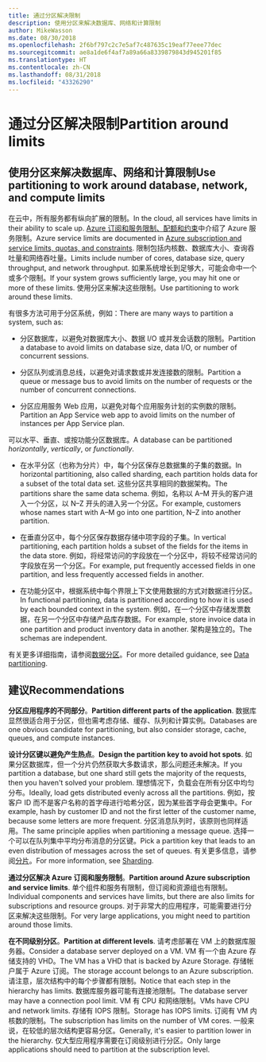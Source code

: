 ```yaml
---
title: 通过分区解决限制
description: 使用分区来解决数据库、网络和计算限制
author: MikeWasson
ms.date: 08/30/2018
ms.openlocfilehash: 2f6bf797c2c7e5af7c487635c19eaf77eee77dec
ms.sourcegitcommit: ae8a1de6f4af7a89a66a8339879843d945201f85
ms.translationtype: HT
ms.contentlocale: zh-CN
ms.lasthandoff: 08/31/2018
ms.locfileid: "43326290"
---
```

# <a name="partition-around-limits"></a><span data-ttu-id="5053b-103">通过分区解决限制</span><span class="sxs-lookup"><span data-stu-id="5053b-103">Partition around limits</span></span>

## <a name="use-partitioning-to-work-around-database-network-and-compute-limits"></a><span data-ttu-id="5053b-104">使用分区来解决数据库、网络和计算限制</span><span class="sxs-lookup"><span data-stu-id="5053b-104">Use partitioning to work around database, network, and compute limits</span></span>

<span data-ttu-id="5053b-105">在云中，所有服务都有纵向扩展的限制。</span><span class="sxs-lookup"><span data-stu-id="5053b-105">In the cloud, all services have limits in their ability to scale up.</span></span> <span data-ttu-id="5053b-106">[Azure 订阅和服务限制、配额和约束][azure-limits]中介绍了 Azure 服务限制。</span><span class="sxs-lookup"><span data-stu-id="5053b-106">Azure service limits are documented in [Azure subscription and service limits, quotas, and constraints][azure-limits].</span></span> <span data-ttu-id="5053b-107">限制包括内核数、数据库大小、查询吞吐量和网络吞吐量。</span><span class="sxs-lookup"><span data-stu-id="5053b-107">Limits include number of cores, database size, query throughput, and network throughput.</span></span> <span data-ttu-id="5053b-108">如果系统增长到足够大，可能会命中一个或多个限制。</span><span class="sxs-lookup"><span data-stu-id="5053b-108">If your system grows sufficiently large, you may hit one or more of these limits.</span></span> <span data-ttu-id="5053b-109">使用分区来解决这些限制。</span><span class="sxs-lookup"><span data-stu-id="5053b-109">Use partitioning to work around these limits.</span></span>

<span data-ttu-id="5053b-110">有很多方法可用于分区系统，例如：</span><span class="sxs-lookup"><span data-stu-id="5053b-110">There are many ways to partition a system, such as:</span></span>

- <span data-ttu-id="5053b-111">分区数据库，以避免对数据库大小、数据 I/O 或并发会话数的限制。</span><span class="sxs-lookup"><span data-stu-id="5053b-111">Partition a database to avoid limits on database size, data I/O, or number of concurrent sessions.</span></span>

- <span data-ttu-id="5053b-112">分区队列或消息总线，以避免对请求数或并发连接数的限制。</span><span class="sxs-lookup"><span data-stu-id="5053b-112">Partition a queue or message bus to avoid limits on the number of requests or the number of concurrent connections.</span></span>

- <span data-ttu-id="5053b-113">分区应用服务 Web 应用，以避免对每个应用服务计划的实例数的限制。</span><span class="sxs-lookup"><span data-stu-id="5053b-113">Partition an App Service web app to avoid limits on the number of instances per App Service plan.</span></span> 

<span data-ttu-id="5053b-114">可以水平、垂直、或按功能分区数据库。</span><span class="sxs-lookup"><span data-stu-id="5053b-114">A database can be partitioned *horizontally*, *vertically*, or *functionally*.</span></span>

- <span data-ttu-id="5053b-115">在水平分区（也称为分片）中，每个分区保存总数据集的子集的数据。</span><span class="sxs-lookup"><span data-stu-id="5053b-115">In horizontal partitioning, also called sharding, each partition holds data for a subset of the total data set.</span></span> <span data-ttu-id="5053b-116">这些分区共享相同的数据架构。</span><span class="sxs-lookup"><span data-stu-id="5053b-116">The partitions share the same data schema.</span></span> <span data-ttu-id="5053b-117">例如，名称以 A&ndash;M 开头的客户进入一个分区，以 N&ndash;Z 开头的进入另一个分区。</span><span class="sxs-lookup"><span data-stu-id="5053b-117">For example, customers whose names start with A&ndash;M go into one partition, N&ndash;Z into another partition.</span></span>

- <span data-ttu-id="5053b-118">在垂直分区中，每个分区保存数据存储中项字段的子集。</span><span class="sxs-lookup"><span data-stu-id="5053b-118">In vertical partitioning, each partition holds a subset of the fields for the items in the data store.</span></span> <span data-ttu-id="5053b-119">例如，将经常访问的字段放在一个分区中，将较不经常访问的字段放在另一个分区。</span><span class="sxs-lookup"><span data-stu-id="5053b-119">For example, put frequently accessed fields in one partition, and less frequently accessed fields in another.</span></span>

- <span data-ttu-id="5053b-120">在功能分区中，根据系统中每个界限上下文使用数据的方式对数据进行分区。</span><span class="sxs-lookup"><span data-stu-id="5053b-120">In functional partitioning, data is partitioned according to how it is used by each bounded context in the system.</span></span> <span data-ttu-id="5053b-121">例如，在一个分区中存储发票数据，在另一个分区中存储产品库存数据。</span><span class="sxs-lookup"><span data-stu-id="5053b-121">For example, store invoice data in one partition and product inventory data in another.</span></span> <span data-ttu-id="5053b-122">架构是独立的。</span><span class="sxs-lookup"><span data-stu-id="5053b-122">The schemas are independent.</span></span>

<span data-ttu-id="5053b-123">有关更多详细指南，请参阅[数据分区][data-partitioning-guidance]。</span><span class="sxs-lookup"><span data-stu-id="5053b-123">For more detailed guidance, see [Data partitioning][data-partitioning-guidance].</span></span>

## <a name="recommendations"></a><span data-ttu-id="5053b-124">建议</span><span class="sxs-lookup"><span data-stu-id="5053b-124">Recommendations</span></span>

<span data-ttu-id="5053b-125">**分区应用程序的不同部分**。</span><span class="sxs-lookup"><span data-stu-id="5053b-125">**Partition different parts of the application**.</span></span> <span data-ttu-id="5053b-126">数据库显然很适合用于分区，但也需考虑存储、缓存、队列和计算实例。</span><span class="sxs-lookup"><span data-stu-id="5053b-126">Databases are one obvious candidate for partitioning, but also consider storage, cache, queues, and compute instances.</span></span>

<span data-ttu-id="5053b-127">**设计分区键以避免产生热点**。</span><span class="sxs-lookup"><span data-stu-id="5053b-127">**Design the partition key to avoid hot spots**.</span></span> <span data-ttu-id="5053b-128">如果分区数据库，但一个分片仍然获取大多数请求，那么问题还未解决。</span><span class="sxs-lookup"><span data-stu-id="5053b-128">If you partition a database, but one shard still gets the majority of the requests, then you haven't solved your problem.</span></span> <span data-ttu-id="5053b-129">理想情况下，负载会在所有分区中均匀分布。</span><span class="sxs-lookup"><span data-stu-id="5053b-129">Ideally, load gets distributed evenly across all the partitions.</span></span> <span data-ttu-id="5053b-130">例如，按客户 ID 而不是客户名称的首字母进行哈希分区，因为某些首字母会更集中。</span><span class="sxs-lookup"><span data-stu-id="5053b-130">For example, hash by customer ID and not the first letter of the customer name, because some letters are more frequent.</span></span> <span data-ttu-id="5053b-131">分区消息队列时，该原则也同样适用。</span><span class="sxs-lookup"><span data-stu-id="5053b-131">The same principle applies when partitioning a message queue.</span></span> <span data-ttu-id="5053b-132">选择一个可以在队列集中平均分布消息的分区键。</span><span class="sxs-lookup"><span data-stu-id="5053b-132">Pick a partition key that leads to an even distribution of messages across the set of queues.</span></span> <span data-ttu-id="5053b-133">有关更多信息，请参阅[分片][sharding]。</span><span class="sxs-lookup"><span data-stu-id="5053b-133">For more information, see [Sharding][sharding].</span></span>

<span data-ttu-id="5053b-134">**通过分区解决 Azure 订阅和服务限制**。</span><span class="sxs-lookup"><span data-stu-id="5053b-134">**Partition around Azure subscription and service limits**.</span></span> <span data-ttu-id="5053b-135">单个组件和服务有限制，但订阅和资源组也有限制。</span><span class="sxs-lookup"><span data-stu-id="5053b-135">Individual components and services have limits, but there are also limits for subscriptions and resource groups.</span></span> <span data-ttu-id="5053b-136">对于非常大的应用程序，可能需要进行分区来解决这些限制。</span><span class="sxs-lookup"><span data-stu-id="5053b-136">For very large applications, you might need to partition around those limits.</span></span>  

<span data-ttu-id="5053b-137">**在不同级别分区**。</span><span class="sxs-lookup"><span data-stu-id="5053b-137">**Partition at different levels**.</span></span> <span data-ttu-id="5053b-138">请考虑部署在 VM 上的数据库服务器。</span><span class="sxs-lookup"><span data-stu-id="5053b-138">Consider a database server deployed on a VM.</span></span> <span data-ttu-id="5053b-139">VM 有一个由 Azure 存储支持的 VHD。</span><span class="sxs-lookup"><span data-stu-id="5053b-139">The VM has a VHD that is backed by Azure Storage.</span></span> <span data-ttu-id="5053b-140">存储帐户属于 Azure 订阅。</span><span class="sxs-lookup"><span data-stu-id="5053b-140">The storage account belongs to an Azure subscription.</span></span> <span data-ttu-id="5053b-141">请注意，层次结构中的每个步骤都有限制。</span><span class="sxs-lookup"><span data-stu-id="5053b-141">Notice that each step in the hierarchy has limits.</span></span> <span data-ttu-id="5053b-142">数据库服务器可能有连接池限制。</span><span class="sxs-lookup"><span data-stu-id="5053b-142">The database server may have a connection pool limit.</span></span> <span data-ttu-id="5053b-143">VM 有 CPU 和网络限制。</span><span class="sxs-lookup"><span data-stu-id="5053b-143">VMs have CPU and network limits.</span></span> <span data-ttu-id="5053b-144">存储有 IOPS 限制。</span><span class="sxs-lookup"><span data-stu-id="5053b-144">Storage has IOPS limits.</span></span> <span data-ttu-id="5053b-145">订阅有 VM 内核数的限制。</span><span class="sxs-lookup"><span data-stu-id="5053b-145">The subscription has limits on the number of VM cores.</span></span> <span data-ttu-id="5053b-146">一般来说，在较低的层次结构更容易分区。</span><span class="sxs-lookup"><span data-stu-id="5053b-146">Generally, it's easier to partition lower in the hierarchy.</span></span> <span data-ttu-id="5053b-147">仅大型应用程序需要在订阅级别进行分区。</span><span class="sxs-lookup"><span data-stu-id="5053b-147">Only large applications should need to partition at the subscription level.</span></span> 

<!-- links -->

[azure-limits]: /azure/azure-subscription-service-limits
[data-partitioning-guidance]: ../../best-practices/data-partitioning.md
[sharding]: ../../patterns/sharding.md

 